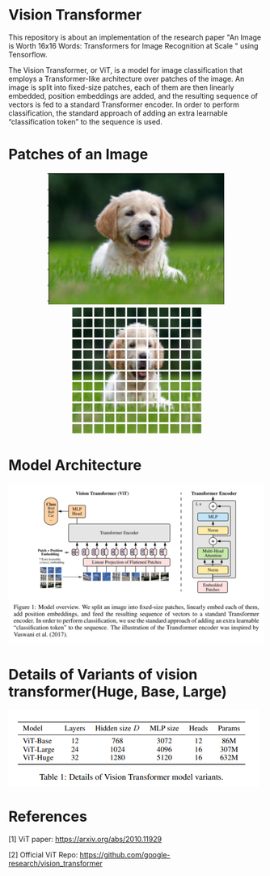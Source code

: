 # Vision Transformer

This repository is about an implementation of the research paper "An Image is Worth 16x16 Words: Transformers for Image Recognition at Scale
" using Tensorflow.

The Vision Transformer, or ViT, is a model for image classification that employs a Transformer-like architecture over patches of the image. An image is split into fixed-size patches, each of them are then linearly embedded, position embeddings are added, and the resulting sequence of vectors is fed to a standard Transformer encoder. In order to perform classification, the standard approach of adding an extra learnable “classification token” to the sequence is used.

# Patches of an Image

<p align="center">
  <img src="https://github.com/IMvision12/ViT-tf/blob/main/images/1.PNG" width="350" title="Image">
  <img src="https://github.com/IMvision12/ViT-tf/blob/main/images/2.PNG" width="260" alt="Patches">
</p>

# Model Architecture

![Architecture](https://github.com/IMvision12/ViT-tf/blob/main/images/arch.png)

# Details of Variants of vision transformer(Huge, Base, Large)

![Details](https://github.com/IMvision12/ViT-tf/blob/main/images/Capture2.PNG)
# References

[1] ViT paper: https://arxiv.org/abs/2010.11929

[2] Official ViT Repo: https://github.com/google-research/vision_transformer
